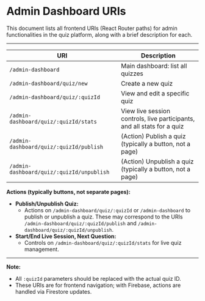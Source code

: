 # Admin Dashboard URIs

This document lists all frontend URIs (React Router paths) for admin functionalities in the quiz platform, along with a brief description for each.

---

| URI                                         | Description                                                      |
|----------------------------------------------|------------------------------------------------------------------|
| `/admin-dashboard`                           | Main dashboard: list all quizzes                                 |
| `/admin-dashboard/quiz/new`                  | Create a new quiz                                                |
| `/admin-dashboard/quiz/:quizId`              | View and edit a specific quiz                                    |
| `/admin-dashboard/quiz/:quizId/stats`        | View live session controls, live participants, and all stats for a quiz |
| `/admin-dashboard/quiz/:quizId/publish`      | (Action) Publish a quiz (typically a button, not a page)         |
| `/admin-dashboard/quiz/:quizId/unpublish`    | (Action) Unpublish a quiz (typically a button, not a page)       |

**Actions (typically buttons, not separate pages):**

- **Publish/Unpublish Quiz:**
  - Actions on `/admin-dashboard/quiz/:quizId` or `/admin-dashboard` to publish or unpublish a quiz. These may correspond to the URIs `/admin-dashboard/quiz/:quizId/publish` and `/admin-dashboard/quiz/:quizId/unpublish`.
- **Start/End Live Session, Next Question:**
  - Controls on `/admin-dashboard/quiz/:quizId/stats` for live quiz management.

---

**Note:**
- All `:quizId` parameters should be replaced with the actual quiz ID.
- These URIs are for frontend navigation; with Firebase, actions are handled via Firestore updates. 